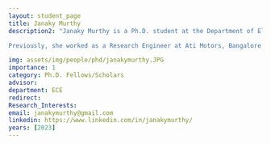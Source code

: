 ```yaml
---
layout: student_page
title: Janaky Murthy
description2: "Janaky Murthy is a Ph.D. student at the Department of Electrical and Communication Engineering, IISc Bangalore where she is advised by Prof. Rajesh Sundaresan. Her research interests broadly lie in the analysis of stochastic systems and more specifically in understanding non-uniqueness in interacting particle systems.  

Previously, she worked as a Research Engineer at Ati Motors, Bangalore where she worked on problems relating to route planning for an autonomous robot, SLAM, etc. Prior to that, she completed her M. Tech. (by Research) from the CSA Department, IISc Bangalore where she was supervised by Prof. Chandan Saha. She obtained her undergraduate degree in Computer Engineering from Government Engineering College, Rajkot."

img: assets/img/people/phd/janakymurthy.JPG
importance: 1
category: Ph.D. Fellows/Scholars 
advisor: 
department: ECE
redirect: 
Research_Interests:
email: janakymurthy@gmail.com
linkedin: https://www.linkedin.com/in/janakymurthy/
years: [2023]
---
```


